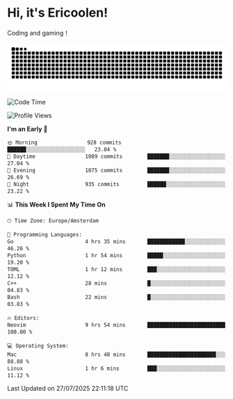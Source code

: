 # Hi, it's Ericoolen!
Coding and gaming！

<picture>
  <source media="(prefers-color-scheme: dark)" srcset="https://raw.githubusercontent.com/Eric-Song-Nop/Eric-Song-Nop/output/github-contribution-grid-snake-dark.svg">
  <source media="(prefers-color-scheme: light)" srcset="https://raw.githubusercontent.com/Eric-Song-Nop/Eric-Song-Nop/output/github-contribution-grid-snake.svg">
  <img alt="github contribution grid snake animation" src="https://raw.githubusercontent.com/Eric-Song-Nop/Eric-Song-Nop/output/github-contribution-grid-snake.svg">
</picture>

<!--START_SECTION:waka-->
![Code Time](http://img.shields.io/badge/Code%20Time-1%2C860%20hrs%2022%20mins-blue)

![Profile Views](http://img.shields.io/badge/Profile%20Views-1-blue)

**I'm an Early 🐤** 

```text
🌞 Morning                928 commits         ██████░░░░░░░░░░░░░░░░░░░   23.04 % 
🌆 Daytime                1089 commits        ███████░░░░░░░░░░░░░░░░░░   27.04 % 
🌃 Evening                1075 commits        ███████░░░░░░░░░░░░░░░░░░   26.69 % 
🌙 Night                  935 commits         ██████░░░░░░░░░░░░░░░░░░░   23.22 % 
```


📊 **This Week I Spent My Time On** 

```text
🕑︎ Time Zone: Europe/Amsterdam

💬 Programming Languages: 
Go                       4 hrs 35 mins       ████████████░░░░░░░░░░░░░   46.26 % 
Python                   1 hr 54 mins        █████░░░░░░░░░░░░░░░░░░░░   19.20 % 
TOML                     1 hr 12 mins        ███░░░░░░░░░░░░░░░░░░░░░░   12.12 % 
C++                      28 mins             █░░░░░░░░░░░░░░░░░░░░░░░░   04.83 % 
Bash                     22 mins             █░░░░░░░░░░░░░░░░░░░░░░░░   03.83 % 

🔥 Editors: 
Neovim                   9 hrs 54 mins       █████████████████████████   100.00 % 

💻 Operating System: 
Mac                      8 hrs 48 mins       ██████████████████████░░░   88.88 % 
Linux                    1 hr 6 mins         ███░░░░░░░░░░░░░░░░░░░░░░   11.12 % 
```


 Last Updated on 27/07/2025 22:11:18 UTC
<!--END_SECTION:waka-->
